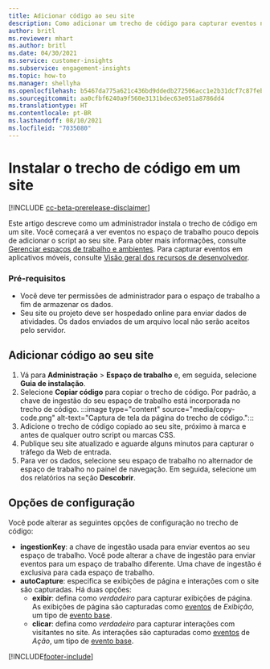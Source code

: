 ```yaml
---
title: Adicionar código ao seu site
description: Como adicionar um trecho de código para capturar eventos no seu site.
author: britl
ms.reviewer: mhart
ms.author: britl
ms.date: 04/30/2021
ms.service: customer-insights
ms.subservice: engagement-insights
ms.topic: how-to
ms.manager: shellyha
ms.openlocfilehash: b5467da775a621c436bd9ddedb272506acc1e2b31dcf7c87feb5dd11e2daae2b
ms.sourcegitcommit: aa0cfbf6240a9f560e3131bdec63e051a8786dd4
ms.translationtype: HT
ms.contentlocale: pt-BR
ms.lasthandoff: 08/10/2021
ms.locfileid: "7035080"
---
```

# <a name="install-the-code-snippet-on-a-website"></a>Instalar o trecho de código em um site

[!INCLUDE [cc-beta-prerelease-disclaimer](includes/cc-beta-prerelease-disclaimer.md)]

Este artigo descreve como um administrador instala o trecho de código em um site. Você começará a ver eventos no espaço de trabalho pouco depois de adicionar o script ao seu site. Para obter mais informações, consulte [Gerenciar espaços de trabalho e ambientes](manage-environments-workspaces.md). Para capturar eventos em aplicativos móveis, consulte [Visão geral dos recursos de desenvolvedor](developer-resources.md).


### <a name="prerequisites"></a>Pré-requisitos

* Você deve ter permissões de administrador para o espaço de trabalho a fim de armazenar os dados.
* Seu site ou projeto deve ser hospedado online para enviar dados de atividades. Os dados enviados de um arquivo local não serão aceitos pelo servidor.


## <a name="add-code-to-your-website"></a>Adicionar código ao seu site
1.  Vá para **Administração** > **Espaço de trabalho**  e, em seguida, selecione **Guia de instalação**.
1. Selecione **Copiar código** para copiar o trecho de código. Por padrão, a chave de ingestão do seu espaço de trabalho está incorporada no trecho de código.
:::image type="content" source="media/copy-code.png" alt-text="Captura de tela da página do trecho de código.":::
3. Adicione o trecho de código copiado ao seu site, próximo à <head> marca e antes de qualquer outro script ou marcas CSS.
4.  Publique seu site atualizado e aguarde alguns minutos para capturar o tráfego da Web de entrada.
5.  Para ver os dados, selecione seu espaço de trabalho no alternador de espaço de trabalho no painel de navegação. Em seguida, selecione um dos relatórios na seção **Descobrir**.

## <a name="configuration-options"></a>Opções de configuração

Você pode alterar as seguintes opções de configuração no trecho de código:

- **ingestionKey**: a chave de ingestão usada para enviar eventos ao seu espaço de trabalho. Você pode alterar a chave de ingestão para enviar eventos para um espaço de trabalho diferente. Uma chave de ingestão é exclusiva para cada espaço de trabalho. 
- **autoCapture**: especifica se exibições de página e interações com o site são capturadas. Há duas opções:
    - **exibir**: defina como *verdadeiro* para capturar exibições de página. As exibições de página são capturadas como [eventos](glossary.md#event) de *Exibição*, um tipo de [evento base](glossary.md#base-event).
    - **clicar**: defina como *verdadeiro* para capturar interações com visitantes no site. As interações são capturadas como [eventos](glossary.md#event) de *Ação*, um tipo de [evento base](glossary.md#base-event).

[!INCLUDE[footer-include](../includes/footer-banner.md)]
